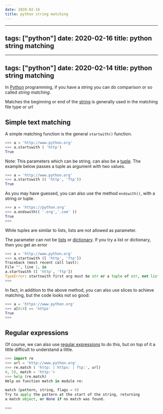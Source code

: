 ```yaml
---
date: 2020-02-16
title: python string matching
---
```

---
tags: ["python"]
date: 2020-02-16
title: python string matching
---
---
tags: ["python"]
date: 2020-02-14
title: python string matching
---
In [Python](https://python.org) programming, if you have a string you can do comparison or so called *string matching*.

Matches the beginning or end of the [string](https://pythonbasics.org/strings/) is generally used in the matching file type or url

## Simple text matching

A simple matching function is the general `startwith()` function.

```python
>>> a = 'http://www.python.org'
>>> a.startswith ( 'http')
True
```

Note: This parameters which can be string, can also be a [tuple](https://pythonprogramminglanguage.com/tuples/). The example below passes a tuple as argument with two values.

```python
>>> a = 'http://www.python.org'
>>> a.startswith (( 'http', 'ftp'))
True
```

As you may have guessed, you can also use the method `endswith()`, with a string or tuple.

```python
>>> a = 'https://python.org'
>>> a.endswith(( '.org','.com' ))
True
>>> 
```

While tuples are similar to lists, lists are not allowed as parameter.

The parameter can not be [lists](https://pythonbasics.org/list/) or [dictionary](https://pythonprogramminglanguage.com/dictionary). If you try a list or dictionary, then you get an error

```python
>>> a = 'http://www.python.org'
>>> a.startswith ([ 'http', 'ftp'])
Traceback (most recent call last):
File "", line 1, in
a.startswith ([ 'http', 'ftp'])
TypeError: startswith first arg must be str or a tuple of str, not list
>>>
```

In fact, in addition to the above method, you can also use slices to achieve matching, but the code looks not so good:

```python
>>> a = 'https://www.python.org'
>>> a[0:4] == 'https'
True
>>>
```

## Regular expressions

Of course, we can also use [regular expressions](https://docs.python.org/3.8/howto/regex.html) to do this, but on top of it a little difficult to understand a little.

```python
>>> import re
>>> url = 'http://www.python.org'
>>> re.match ( 'http: | https: | ftp:', url)
0, 5), match = 'http:'>
>>> help (re.match)
Help on function match in module re:
      
match (pattern, string, flags = 0)
Try to apply the pattern at the start of the string, returning
a match object, or None if no match was found.
 
>>>
```

